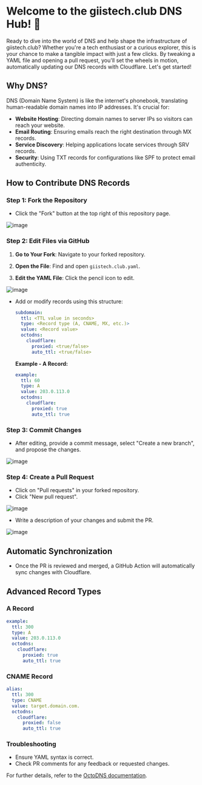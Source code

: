 # Welcome to the giistech.club DNS Hub! 🚀

Ready to dive into the world of DNS and help shape the infrastructure of giistech.club? Whether you're a tech enthusiast or a curious explorer, this is your chance to make a tangible impact with just a few clicks. By tweaking a YAML file and opening a pull request, you'll set the wheels in motion, automatically updating our DNS records with Cloudflare. Let's get started!

## Why DNS?

DNS (Domain Name System) is like the internet's phonebook, translating human-readable domain names into IP addresses. It's crucial for:

- **Website Hosting**: Directing domain names to server IPs so visitors can reach your website.
- **Email Routing**: Ensuring emails reach the right destination through MX records.
- **Service Discovery**: Helping applications locate services through SRV records.
- **Security**: Using TXT records for configurations like SPF to protect email authenticity.

## How to Contribute DNS Records

### Step 1: Fork the Repository

- Click the "Fork" button at the top right of this repository page.

![image](https://github.com/user-attachments/assets/c9af532f-0ba0-4fa1-8423-c813e6509291)

### Step 2: Edit Files via GitHub

1. **Go to Your Fork**: Navigate to your forked repository.

2. **Open the File**: Find and open `giistech.club.yaml`.

3. **Edit the YAML File**: Click the pencil icon to edit.

![image](https://github.com/user-attachments/assets/8b1ebecf-30ee-4ce7-ab5c-1f4f489729b8)

- Add or modify records using this structure:

  ```yaml
  subdomain:
    ttl: <TTL value in seconds>
    type: <Record type (A, CNAME, MX, etc.)>
    value: <Record value>
    octodns:
      cloudflare:
        proxied: <true/false>
        auto_ttl: <true/false>
  ```

  **Example - A Record:**

  ```yaml
  example:
    ttl: 60
    type: A
    value: 203.0.113.0
    octodns:
      cloudflare:
        proxied: true
        auto_ttl: true
  ```

### Step 3: Commit Changes

- After editing, provide a commit message, select "Create a new branch", and propose the changes.

![image](https://github.com/user-attachments/assets/668bc9f5-41b6-47f8-9c71-27b3acd23595)

### Step 4: Create a Pull Request

- Click on "Pull requests" in your forked repository.
- Click "New pull request".

![image](https://github.com/user-attachments/assets/2f6b3dc1-e7c4-475f-aee1-0418cce53394)

- Write a description of your changes and submit the PR.

![image](https://github.com/user-attachments/assets/5eeeb454-0807-4c38-8c2f-e2f4977e4ce5)


## Automatic Synchronization

- Once the PR is reviewed and merged, a GitHub Action will automatically sync changes with Cloudflare.

## Advanced Record Types

### A Record

```yaml
example:
  ttl: 300
  type: A
  value: 203.0.113.0
  octodns:
    cloudflare:
      proxied: true
      auto_ttl: true
```

### CNAME Record

```yaml
alias:
  ttl: 300
  type: CNAME
  value: target.domain.com.
  octodns:
    cloudflare:
      proxied: false
      auto_ttl: true
```

### Troubleshooting

- Ensure YAML syntax is correct.
- Check PR comments for any feedback or requested changes.

For further details, refer to the [OctoDNS documentation](https://github.com/octodns/octodns).
